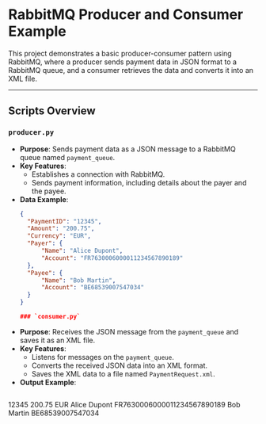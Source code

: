 # RabbitMQ Producer and Consumer Example

This project demonstrates a basic producer-consumer pattern using RabbitMQ, where a producer sends payment data in JSON format to a RabbitMQ queue, and a consumer retrieves the data and converts it into an XML file.

---

## Scripts Overview

### `producer.py`
- **Purpose**: Sends payment data as a JSON message to a RabbitMQ queue named `payment_queue`.
- **Key Features**:
  - Establishes a connection with RabbitMQ.
  - Sends payment information, including details about the payer and the payee.
- **Data Example**:
  ```json
  {
    "PaymentID": "12345",
    "Amount": "200.75",
    "Currency": "EUR",
    "Payer": {
        "Name": "Alice Dupont",
        "Account": "FR7630006000011234567890189"
    },
    "Payee": {
        "Name": "Bob Martin",
        "Account": "BE68539007547034"
    }
  }

  ### `consumer.py`
- **Purpose**: Receives the JSON message from the `payment_queue` and saves it as an XML file.
- **Key Features**:
  - Listens for messages on the `payment_queue`.
  - Converts the received JSON data into an XML format.
  - Saves the XML data to a file named `PaymentRequest.xml`.
- **Output Example**:
  ```xml
<?xml version='1.0' encoding='utf-8'?>
<PaymentRequest>
    <PaymentID>12345</PaymentID>
    <Amount>200.75</Amount>
    <Currency>EUR</Currency>
    <Payer>
        <Name>Alice Dupont</Name>
        <Account>FR7630006000011234567890189</Account>
    </Payer>
    <Payee>
        <Name>Bob Martin</Name>
        <Account>BE68539007547034</Account>
    </Payee>
</PaymentRequest>


